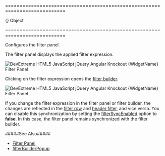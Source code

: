 ===========================================================================
<!--default-->{}<!--/default-->
<!--type-->Object<!--/type-->
===========================================================================

<!--shortDescription-->
Configures the filter panel.
<!--/shortDescription-->

<!--fullDescription-->
The filter panel displays the applied filter expression.

![DevExtreme HTML5 JavaScript jQuery Angular Knockout {WidgetName} Filter Panel](/Content/images/doc/18_1/{WidgetName}/visual_elements/filter_panel.png)

Clicking on the filter expression opens the [filter builder]({basewidgetpath}/Configuration/#filterBuilder).

![DevExtreme HTML5 JavaScript jQuery Angular Knockout {WidgetName} Filter Panel](/Content/images/doc/18_1/{WidgetName}/visual_elements/integrated_filter_builder.png)

If you change the filter expression in the filter panel or filter builder, the changes are reflected in the [filter row](/Documentation/Guide/Widgets/{WidgetName}/Filtering_and_Searching/#Filter_Row) and [header filter](/Documentation/Guide/Widgets/{WidgetName}/Filtering_and_Searching/#Header_Filter), and vice versa. You can disable this synchronization by setting the [filterSyncEnabled]({basewidgetpath}/Configuration/#filterSyncEnabled) option to **false**. In this case, the filter panel remains synchronized with the filter builder.

#####See Also#####
- [Filter Panel](/Documentation/Guide/Widgets/{WidgetName}/Filtering_and_Searching/#Filter_Panel)
- [filterBuilderPopup]({basewidgetpath}/Configuration/#filterBuilderPopup)
<!--/fullDescription-->